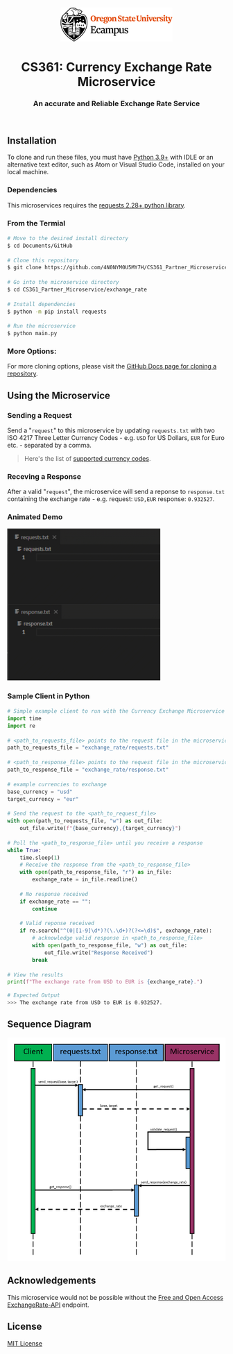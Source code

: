 <div align="center">

![](.github/osuEcampus.png)
# CS361: Currency Exchange Rate Microservice
### An accurate and Reliable Exchange Rate Service 

</div>
<br>

## Installation
To clone and run these files, you must have [Python 3.9+](https://www.python.org/downloads/release/python-390/) with IDLE or an alternative text editor, such as Atom or Visual Studio Code, installed on your local machine.

### Dependencies
This microservices requires the [requests 2.28+ python library](https://pypi.org/project/requests/).

### From the Termial
```bash
# Move to the desired install directory
$ cd Documents/GitHub

# Clone this repository
$ git clone https://github.com/4N0NYM0U5MY7H/CS361_Partner_Microservice

# Go into the microservice directory
$ cd CS361_Partner_Microservice/exchange_rate

# Install dependencies
$ python -m pip install requests

# Run the microservice
$ python main.py
```

### More Options:
For more cloning options, please visit the [GitHub Docs page for cloning a repository](https://docs.github.com/en/repositories/creating-and-managing-repositories/cloning-a-repository).

## Using the Microservice
### Sending a Request
Send a "`request`" to this microservice by updating `requests.txt` with two ISO 4217 Three Letter Currency Codes - e.g. `USD` for US Dollars, `EUR` for Euro etc. - separated by a comma.

> Here's the list of [supported currency codes](https://www.exchangerate-api.com/docs/supported-currencies).

### Receving a Response
After a valid "`request`", the microservice will send a reponse to `response.txt` containing the exchange rate - e.g. request: `USD,EUR` response: `0.932527`.

### Animated Demo
<img src=".github/request-response.gif" height="350px">

### Sample Client in Python
```Python
# Simple example client to run with the Currency Exchange Microservice
import time
import re

# <path_to_requests_file> points to the request file in the microservice directory
path_to_requests_file = "exchange_rate/requests.txt"

# <path_to_response_file> points to the request file in the microservice directory
path_to_response_file = "exchange_rate/response.txt"

# example currencies to exchange
base_currency = "usd"
target_currency = "eur"

# Send the request to the <path_to_request_file>
with open(path_to_requests_file, "w") as out_file:
    out_file.write(f"{base_currency},{target_currency}")

# Poll the <path_to_response_file> until you receive a response
while True:
    time.sleep(1)
    # Receive the response from the <path_to_response_file>
    with open(path_to_response_file, "r") as in_file:
        exchange_rate = in_file.readline()

    # No response received
    if exchange_rate == "":
        continue

    # Valid reponse received
    if re.search("^(0|[1-9]\d*)?(\.\d+)?(?<=\d)$", exchange_rate):
        # acknowledge valid response in <path_to_response_file>
        with open(path_to_response_file, "w") as out_file:
            out_file.write("Response Received")
        break

# View the results
print(f"The exchange rate from USD to EUR is {exchange_rate}.")
```
```bash
# Expected Output
>>> The exchange rate from USD to EUR is 0.932527.
```

## Sequence Diagram
<img src=".github/sequence-diagram.png" width="700px">

## Acknowledgements
This microservice would not be possible without the [Free and Open Access ExchangeRate-API](https://www.exchangerate-api.com/docs/free) endpoint.

## License
[MIT License](license)